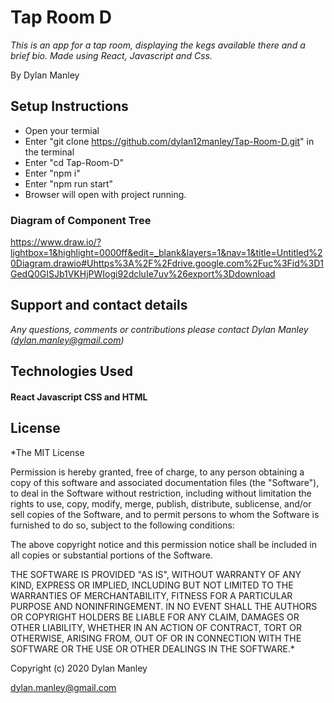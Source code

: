 # Tap Room D

_This is an app for a tap room, displaying the kegs available there and a brief bio. Made using React, Javascript and Css._

By Dylan Manley

## Setup Instructions

* Open your termial
* Enter "git clone https://github.com/dylan12manley/Tap-Room-D.git" in the terminal
* Enter "cd Tap-Room-D"
* Enter "npm i"
* Enter "npm run start"
* Browser will open with project running.

### Diagram of Component Tree

https://www.draw.io/?lightbox=1&highlight=0000ff&edit=_blank&layers=1&nav=1&title=Untitled%20Diagram.drawio#Uhttps%3A%2F%2Fdrive.google.com%2Fuc%3Fid%3D1GedQ0GISJb1VKHjPWIogi92dcluIe7uv%26export%3Ddownload

## Support and contact details
_Any questions, comments or contributions please contact Dylan Manley (dylan.manley@gmail.com)_

## Technologies Used
#### React Javascript CSS and HTML

## License
*The MIT License

Permission is hereby granted, free of charge, to any person obtaining a copy of this software and associated documentation files (the "Software"), to deal in the Software without restriction, including without limitation the rights to use, copy, modify, merge, publish, distribute, sublicense, and/or sell copies of the Software, and to permit persons to whom the Software is furnished to do so, subject to the following conditions:

The above copyright notice and this permission notice shall be included in all copies or substantial portions of the Software.

THE SOFTWARE IS PROVIDED "AS IS", WITHOUT WARRANTY OF ANY KIND, EXPRESS OR IMPLIED, INCLUDING BUT NOT LIMITED TO THE WARRANTIES OF MERCHANTABILITY, FITNESS FOR A PARTICULAR PURPOSE AND NONINFRINGEMENT. IN NO EVENT SHALL THE AUTHORS OR COPYRIGHT HOLDERS BE LIABLE FOR ANY CLAIM, DAMAGES OR OTHER LIABILITY, WHETHER IN AN ACTION OF CONTRACT, TORT OR OTHERWISE, ARISING FROM, OUT OF OR IN CONNECTION WITH THE SOFTWARE OR THE USE OR OTHER DEALINGS IN THE SOFTWARE.*

Copyright (c) 2020 Dylan Manley

dylan.manley@gmail.com
